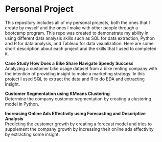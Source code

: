 # Personal Project
This repository includes all of my personal projects, both the ones that I create by myself and the ones I make with other people through a bootcamp program.
This repo was created to demonstrate my ability in using different data analysis skills such as SQL for data extraction, Python and R for data analysis, 
and Tableau for data visualization. Here are some short description about each project and the skills that I used to completed it.

**Case Study How Does a Bike Share Navigate Speedy Success**  
Analyzing a customer bike usage dataset from a bike renting company with the intention of providing insight to make a marketing strategy.
In this project I used SQL to extract the data and R to do EDA and extracting insight.

**Customer Segmentation using KMeans Clustering**  
Determine the company customer segmentation by creating a clustering model in Python.

**Increasing Online Ads Effectivity using Forecasting and Descriptive Analysis**  
Predicting the customer growth by creating a forecast model and tries to supplement the company growth by increasing their online ads effectivity by extracting 
some insight.
